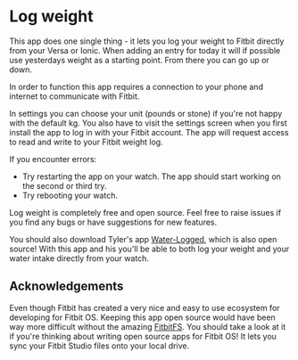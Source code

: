 # Log weight

This app does one single thing - it lets you log your weight to Fitbit directly
from your Versa or Ionic. When adding an entry for today it will if possible use
yesterdays weight as a starting point. From there you can go up or down.

In order to function this app requires a connection to your phone and internet
to communicate with Fitbit.

In settings you can choose your unit (pounds or stone) if you're not happy with
the default kg. You also have to visit the settings screen when you first
install the app to log in with your Fitbit account. The app will request access
to read and write to your Fitbit weight log.

If you encounter errors:

-   Try restarting the app on your watch. The app should start
    working on the second or third try.
-   Try rebooting your watch.

Log weight is completely free and open source. Feel free to raise issues if you
find any bugs or have suggestions for new features.

You should also download Tyler's app
[Water-Logged](https://github.com/tylerl0706/Water-Logged), which is also open
source! With this app and his you'll be able to both log your weight and your
water intake directly from your watch.

## Acknowledgements

Even though Fitbit has created a very nice and easy to use ecosystem for
developing for Fitbit OS. Keeping this app open source would have been way more
difficult without the amazing [FitbitFS](https://github.com/jrtm/FitbitFS). You
should take a look at it if you're thinking about writing open source apps for
Fitbit OS! It lets you sync your Fitbit Studio files onto your local drive.
